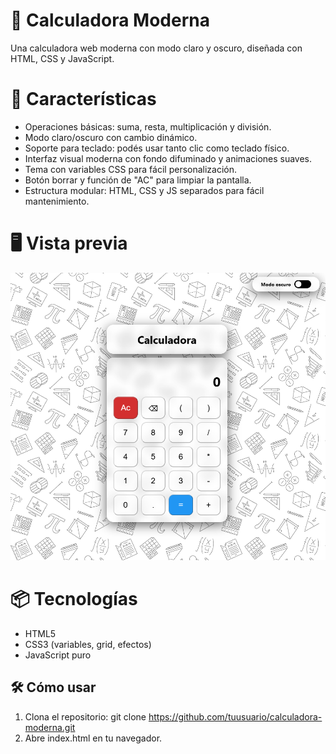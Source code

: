 # 🧮 Calculadora Moderna
Una calculadora web moderna con modo claro y oscuro, diseñada con HTML, CSS y JavaScript.

# 🚀 Características
- Operaciones básicas: suma, resta, multiplicación y división.
- Modo claro/oscuro con cambio dinámico.
- Soporte para teclado: podés usar tanto clic como teclado físico.
- Interfaz visual moderna con fondo difuminado y animaciones suaves.
- Tema con variables CSS para fácil personalización.
- Botón borrar y función de "AC" para limpiar la pantalla.
- Estructura modular: HTML, CSS y JS separados para fácil mantenimiento.

# 🖥️ Vista previa
![Vista previa de la calculadora](./assets/calculadora_moderna.png)

# 📦 Tecnologías
- HTML5
- CSS3 (variables, grid, efectos)
- JavaScript puro

## 🛠️ Cómo usar
1. Clona el repositorio:
        git clone https://github.com/tuusuario/calculadora-moderna.git
2. Abre index.html en tu navegador.